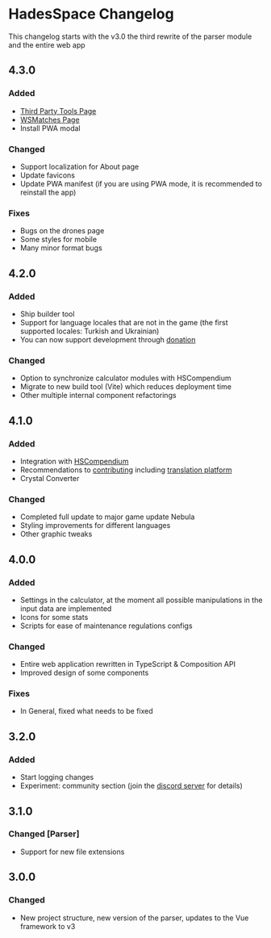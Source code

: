 # HadesSpace Changelog

This changelog starts with the v3.0 the third rewrite of the parser module and the entire web app

## 4.3.0

### Added
- [Third Party Tools Page](https://userxinos.github.io/HadesSpace/thirdPartyTools)
- [WSMatches Page](https://userxinos.github.io/HadesSpace/WSMatches)
- Install PWA modal

### Changed
- Support localization for About page
- Update favicons
- Update PWA manifest (if you are using PWA mode, it is recommended to reinstall the app) 

### Fixes
- Bugs on the drones page
- Some styles for mobile
- Many minor format bugs


## 4.2.0

### Added
- Ship builder tool
- Support for language locales that are not in the game (the first supported locales: Turkish and Ukrainian)
- You can now support development through [donation](https://boosty.to/xinos/donate)

### Changed
- Option to synchronize calculator modules with HSCompendium
- Migrate to new build tool (Vite) which reduces deployment time
- Other multiple internal component refactorings


## 4.1.0

### Added
- Integration with [HSCompendium](https://hs-compendium.com/)
- Recommendations to [contributing](https://github.com/userXinos/HadesSpace/blob/master/CONTRIBUTING.md) including [translation platform](https://crowdin.com/project/hadesspace)
- Crystal Converter

### Changed
- Completed full update to major game update Nebula
- Styling improvements for different languages
- Other graphic tweaks


## 4.0.0

### Added
- Settings in the calculator, at the moment all possible manipulations in the input data are implemented
- Icons for some stats
- Scripts for ease of maintenance regulations configs

### Changed
- Entire web application rewritten in TypeScript & Composition API
- Improved design of some components

### Fixes
- In General, fixed what needs to be fixed


## 3.2.0

### Added
- Start logging changes
- Experiment: community section (join the [discord server](https://discord.gg/czdUt9Qr5F) for details)


## 3.1.0

### Changed [Parser]
- Support for new file extensions


## 3.0.0

### Changed
- New project structure, new version of the parser, updates to the Vue framework to v3
